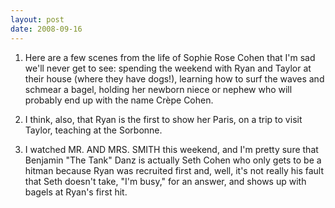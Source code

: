 ```yaml
---
layout: post
date: 2008-09-16
--- 
```

 
1. Here are a few scenes from the life of Sophie Rose Cohen that I'm sad we'll never get to see: spending the weekend with Ryan and Taylor at their house (where they have dogs!), learning how to surf the waves and schmear a bagel, holding her newborn niece or nephew who will probably end up with the name Crèpe Cohen. 

2. I think, also, that Ryan is the first to show her Paris, on a trip to visit Taylor, teaching at the Sorbonne. 

2. I watched MR. AND MRS. SMITH this weekend, and I'm pretty sure that Benjamin "The Tank" Danz is actually Seth Cohen who only gets to be a hitman because Ryan was recruited first and, well, it's not really his fault that Seth doesn't take, "I'm busy," for an answer, and shows up with bagels at Ryan's first hit.
